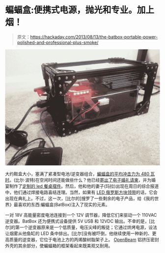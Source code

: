 # 蝙蝠盒:便携式电源，抛光和专业。加上烟！

> 原文：<https://hackaday.com/2013/08/13/the-batbox-portable-power-polished-and-professional-plus-smoke/>

![batBox](img/87e89db4472f713f03f4f50d552c431f.png)

大约鞋盒大小，塞满了紧凑型电池/逆变器组合，[蝙蝠盒的平均冲击力为 480 瓦时](http://www.billporter.info/2013/08/03/fantastic-furlough-feature-batbox/)。(比尔·波特)在空闲时间还能做些什么？他已经[寄出了电子婚礼请柬](http://hackaday.com/2013/01/30/really-really-geeky-wedding-invitations/)，并为婚宴制作了[定制的 led 餐桌摆件](http://hackaday.com/2013/03/28/centerpieces-for-a-geeky-wedding/ "Centerpieces for a geeky wedding")。然后，他和他的妻子(玛拉)出现在周日的综合报道中，他们通过焊接电路喜结连理。当然，如果有 [LED 俄罗斯方块领带](http://hackaday.com/2013/06/25/led-tie-plays-tetris/)的话，它会出现在典礼上。不过，这一次，[比尔的]搜罗了一些剩余的电子产品，给《我的世界》最喜欢的东西:蝙蝠盒(BatBox)注入了现实的元素。

一对 18V 高能量密度电池连接到一个 12V 调节器，降低它们来驱动一个 110VAC 逆变器。BatBox 还为便携式设备提供 5V USB 和 12VDC 输出。不幸的是，[比尔]的第一个逆变器原来是一个低质量，电压尖峰的叛徒；它通过烘烤电源，设法让烟雾从他鱼缸的 LED 条中排出。[比尔]没有被吓倒，他继续使用一种新的、更高质量的逆变器，它位于电池上方的丙烯酸树脂架子上。 [OpenBeam](http://www.kickstarter.com/projects/ttstam/openbeam-an-open-source-miniature-construction-sys) 铝挤压密封外壳的其余部分，使蝙蝠箱的框架看起来既美观又耐用。